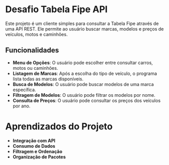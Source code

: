# Desafio Tabela Fipe API 

Este projeto é um cliente simples para consultar a Tabela Fipe através de uma API REST. Ele permite ao usuário buscar marcas, modelos e preços de veículos, motos e caminhões.

## Funcionalidades

- **Menu de Opções**: O usuário pode escolher entre consultar carros, motos ou caminhões.
- **Listagem de Marcas**: Após a escolha do tipo de veículo, o programa lista todas as marcas disponíveis.
- **Busca de Modelos**: O usuário pode buscar modelos de uma marca específica.
- **Filtragem de Modelos**: O usuário pode filtrar os modelos por nome.
- **Consulta de Preços**: O usuário pode consultar os preços dos veículos por ano.

# Aprendizados do Projeto 

- **Integração com API**
- **Consumo de Dados**
- **Filtragem e Ordenação**
- **Organização de Pacotes**
